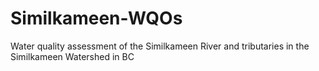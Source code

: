 # Similkameen-WQOs
Water quality assessment of the Similkameen River and tributaries in the Similkameen Watershed in BC
